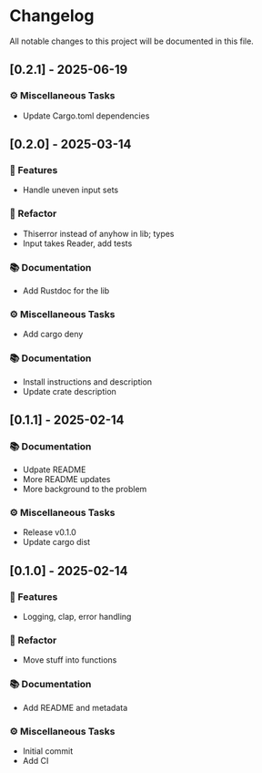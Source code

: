 # Changelog

All notable changes to this project will be documented in this file.

## [0.2.1] - 2025-06-19

### ⚙️ Miscellaneous Tasks

- Update Cargo.toml dependencies

<!-- generated by git-cliff -->
## [0.2.0] - 2025-03-14

### 🚀 Features

- Handle uneven input sets

### 🚜 Refactor

- Thiserror instead of anyhow in lib; types
- Input takes Reader, add tests

### 📚 Documentation

- Add Rustdoc for the lib

### ⚙️ Miscellaneous Tasks

- Add cargo deny

<!-- generated by git-cliff -->

### 📚 Documentation

- Install instructions and description
- Update crate description

<!-- generated by git-cliff -->
## [0.1.1] - 2025-02-14

### 📚 Documentation

- Udpate README
- More README updates
- More background to the problem

### ⚙️ Miscellaneous Tasks

- Release v0.1.0
- Update cargo dist

<!-- generated by git-cliff -->
## [0.1.0] - 2025-02-14

### 🚀 Features

- Logging, clap, error handling

### 🚜 Refactor

- Move stuff into functions

### 📚 Documentation

- Add README and metadata

### ⚙️ Miscellaneous Tasks

- Initial commit
- Add CI

<!-- generated by git-cliff -->
